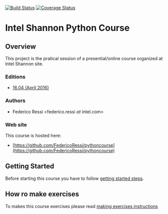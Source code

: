 [![Build Status](https://travis-ci.org/FedericoRessi/pythoncourse.svg?branch=master)](https://travis-ci.org/FedericoRessi/pythoncourse) [![Coverage Status](https://coveralls.io/repos/github/FedericoRessi/pythoncourse/badge.svg?branch=master)](https://coveralls.io/github/FedericoRessi/pythoncourse?branch=master)

# Intel Shannon Python Course

## Overview

This project is the pratical session of a presential/online course organized
at Intel Shannon site.

### Editions
- [16.04 (April 2016)](https://github.com/FedericoRessi/pythoncourse)

### Authors
- Federico Ressi <federico.ressi _at_ intel.com>

### Web site

This course is hosted here:
- [https://github.com/FedericoRessi/pythoncourse](https://github.com/FedericoRessi/pythoncourse)

## Getting Started

Before starting this course you have to follow
[getting started steps](docs/getting_started.md).

## How ro make exercises
To makes this course exercises please read [making exercises instructions](docs/making_exercises.md)

